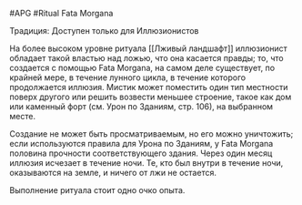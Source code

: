 #APG #Ritual
Fata Morgana

Традиция: Доступен только для Иллюзионистов 

На более высоком уровне ритуала [[Лживый ландшафт]] иллюзионист обладает такой властью над ложью, что она касается правды; то, что создается с помощью Fata Morgana, на самом деле существует, по крайней мере, в течение лунного цикла, в течение которого продолжается иллюзия. Мистик может поместить один тип местности поверх другого или решить возвести меньшее строение, такое как дом или каменный форт (см. Урон по Зданиям, стр. 106), на выбранном месте. 

Создание не может быть просматриваемым, но его можно уничтожить; если используются правила для Урона по Зданиям, у Fata Morgana половина прочности соответствующего здания. Через один месяц иллюзия исчезает в течение ночи. Те, кто был внутри в течение ночи, оказываются на земле, и ничего от лжи не остается. 

Выполнение ритуала стоит одно очко опыта. 